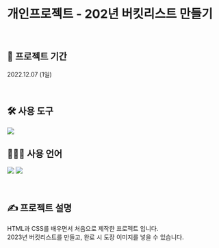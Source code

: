 # 개인프로젝트 - 202년 버킷리스트 만들기
<br>

## 📅 프로젝트 기간 
2022.12.07 (1일)

<br>

## 🛠 사용 도구 
<img src="https://img.shields.io/badge/Visual Studio Code-007ACC?style=for-the-badge&logo=Visual Studio Code&logoColor=white"> 


<br>

## 👩🏻‍💻 사용 언어
<img src="https://img.shields.io/badge/HTML5-E34F26?style=for-the-badge&logo=HTML5&logoColor=white">  <img src="https://img.shields.io/badge/CSS3-1572B6?style=for-the-badge&logo=CSS3&logoColor=white">


<br>

## ✍ 프로젝트 설명

HTML과 CSS를 배우면서 처음으로 제작한 프로젝트 입니다.<br>
2023년 버킷리스트를 만들고, 완료 시 도장 이미지를 넣을 수 있습니다.

<br>
<br>

